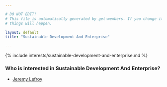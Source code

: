 ```yaml
---

# DO NOT EDIT!
# This file is automatically generated by get-members. If you change it, bad
# things will happen.

layout: default
title: "Sustainable Development And Enterprise"

---
```


{% include interests/sustainable-development-and-enterprise.md %}

### Who is interested in Sustainable Development And Enterprise?


* [Jeremy Lefroy](members/jeremy-lefroy.html)
